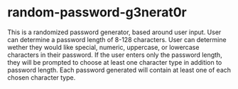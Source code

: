 # random-password-g3nerat0r

This is a randomized password generator, based around user input.
User can determine a password length of 8-128 characters.
User can determine wether they would like special, numeric, uppercase, or lowercase characters in their password.
If the user enters only the password length, they will be prompted to choose at least one character type in addition to password length.
Each password generated will contain at least one of each chosen character type.
